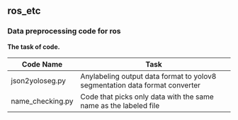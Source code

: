 ## ros_etc
### Data preprocessing code for ros

**The task of code.**

|Code Name|Task|
|---|---|
json2yoloseg.py|Anylabeling output data format to yolov8 segmentation data format converter
name_checking.py|Code that picks only data with the same name as the labeled file